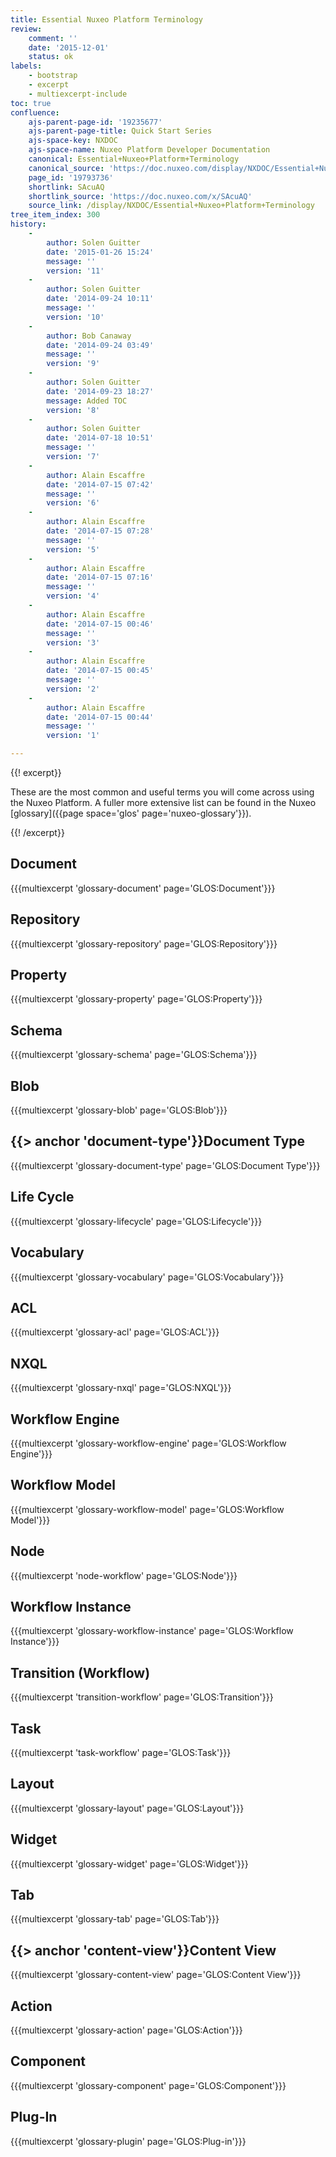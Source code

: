 ```yaml
---
title: Essential Nuxeo Platform Terminology
review:
    comment: ''
    date: '2015-12-01'
    status: ok
labels:
    - bootstrap
    - excerpt
    - multiexcerpt-include
toc: true
confluence:
    ajs-parent-page-id: '19235677'
    ajs-parent-page-title: Quick Start Series
    ajs-space-key: NXDOC
    ajs-space-name: Nuxeo Platform Developer Documentation
    canonical: Essential+Nuxeo+Platform+Terminology
    canonical_source: 'https://doc.nuxeo.com/display/NXDOC/Essential+Nuxeo+Platform+Terminology'
    page_id: '19793736'
    shortlink: SAcuAQ
    shortlink_source: 'https://doc.nuxeo.com/x/SAcuAQ'
    source_link: /display/NXDOC/Essential+Nuxeo+Platform+Terminology
tree_item_index: 300
history:
    -
        author: Solen Guitter
        date: '2015-01-26 15:24'
        message: ''
        version: '11'
    -
        author: Solen Guitter
        date: '2014-09-24 10:11'
        message: ''
        version: '10'
    -
        author: Bob Canaway
        date: '2014-09-24 03:49'
        message: ''
        version: '9'
    -
        author: Solen Guitter
        date: '2014-09-23 18:27'
        message: Added TOC
        version: '8'
    -
        author: Solen Guitter
        date: '2014-07-18 10:51'
        message: ''
        version: '7'
    -
        author: Alain Escaffre
        date: '2014-07-15 07:42'
        message: ''
        version: '6'
    -
        author: Alain Escaffre
        date: '2014-07-15 07:28'
        message: ''
        version: '5'
    -
        author: Alain Escaffre
        date: '2014-07-15 07:16'
        message: ''
        version: '4'
    -
        author: Alain Escaffre
        date: '2014-07-15 00:46'
        message: ''
        version: '3'
    -
        author: Alain Escaffre
        date: '2014-07-15 00:45'
        message: ''
        version: '2'
    -
        author: Alain Escaffre
        date: '2014-07-15 00:44'
        message: ''
        version: '1'

---
```

{{! excerpt}}

These are the most common and useful terms you will come across using the Nuxeo Platform. A fuller more extensive list can be found in the Nuxeo [glossary]({{page space='glos' page='nuxeo-glossary'}}).

{{! /excerpt}}

## Document

{{{multiexcerpt 'glossary-document' page='GLOS:Document'}}}

## Repository

{{{multiexcerpt 'glossary-repository' page='GLOS:Repository'}}}

## Property

{{{multiexcerpt 'glossary-property' page='GLOS:Property'}}}

## Schema

{{{multiexcerpt 'glossary-schema' page='GLOS:Schema'}}}

## Blob

{{{multiexcerpt 'glossary-blob' page='GLOS:Blob'}}}

## {{> anchor 'document-type'}}Document Type

{{{multiexcerpt 'glossary-document-type' page='GLOS:Document Type'}}}

## Life Cycle

{{{multiexcerpt 'glossary-lifecycle' page='GLOS:Lifecycle'}}}

## Vocabulary

{{{multiexcerpt 'glossary-vocabulary' page='GLOS:Vocabulary'}}}

## ACL

{{{multiexcerpt 'glossary-acl' page='GLOS:ACL'}}}

## NXQL

{{{multiexcerpt 'glossary-nxql' page='GLOS:NXQL'}}}

## Workflow Engine

{{{multiexcerpt 'glossary-workflow-engine' page='GLOS:Workflow Engine'}}}

## Workflow Model

{{{multiexcerpt 'glossary-workflow-model' page='GLOS:Workflow Model'}}}

## Node

{{{multiexcerpt 'node-workflow' page='GLOS:Node'}}}

## Workflow Instance

{{{multiexcerpt 'glossary-workflow-instance' page='GLOS:Workflow Instance'}}}

## Transition (Workflow)

{{{multiexcerpt 'transition-workflow' page='GLOS:Transition'}}}

## Task

{{{multiexcerpt 'task-workflow' page='GLOS:Task'}}}

## Layout

{{{multiexcerpt 'glossary-layout' page='GLOS:Layout'}}}

## Widget

{{{multiexcerpt 'glossary-widget' page='GLOS:Widget'}}}

## Tab

{{{multiexcerpt 'glossary-tab' page='GLOS:Tab'}}}

## {{> anchor 'content-view'}}Content View

{{{multiexcerpt 'glossary-content-view' page='GLOS:Content View'}}}

## Action

{{{multiexcerpt 'glossary-action' page='GLOS:Action'}}}

## Component

{{{multiexcerpt 'glossary-component' page='GLOS:Component'}}}

## Plug-In

{{{multiexcerpt 'glossary-plugin' page='GLOS:Plug-in'}}}
